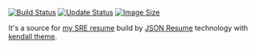 [![Build Status](https://github.com/paskal/resume/workflows/build/badge.svg)](https://github.com/paskal/resume/actions/workflows/ci-build.yml) [![Update Status](https://github.com/paskal/resume/workflows/update/badge.svg)](https://github.com/paskal/resume/actions/workflows/ci-update.yml) [![Image Size](https://img.shields.io/docker/image-size/paskal/jsonresume)](https://hub.docker.com/r/paskal/jsonresume)

It's a source for [my SRE resume](https://terrty.net/cv/) build by [JSON Resume](https://jsonresume.org/) technology with [kendall theme](https://github.com/LinuxBozo/jsonresume-theme-kendall).
